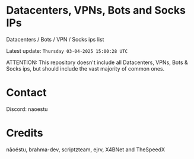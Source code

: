 # Datacenters, VPNs, Bots and Socks IPs
 
Datacenters / Bots / VPN / Socks ips list

Latest update: `Thursday 03-04-2025 15:00:28 UTC` 

ATTENTION: This repository doesn't include all Datacenters, VPNs, Bots & Socks ips, 
but should include the vast majority of common ones.

# Contact
Discord: naoestu

# Credits
nãoéstu, brahma-dev, scriptzteam, ejrv, X4BNet and TheSpeedX
